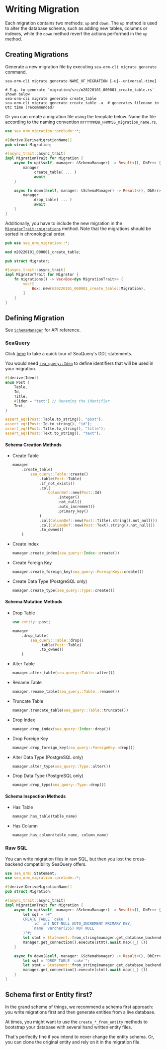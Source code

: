 # Writing Migration

Each migration contains two methods: `up` and `down`. The `up` method is used to alter the database schema, such as adding new tables, columns or indexes, while the `down` method revert the actions performed in the `up` method.

## Creating Migrations

Generate a new migration file by executing `sea-orm-cli migrate generate` command.

```shell
sea-orm-cli migrate generate NAME_OF_MIGRATION [-u|--universal-time]

# E.g. to generate `migration/src/m20220101_000001_create_table.rs` shown below
sea-orm-cli migrate generate create_table
sea-orm-cli migrate generate create_table -u  # generates filename in Utc time (recommended)
```

Or you can create a migration file using the template below. Name the file according to the naming convention `mYYYYMMDD_HHMMSS_migration_name.rs`.

```rust title="migration/src/m20220101_000001_create_table.rs"
use sea_orm_migration::prelude::*;

#[derive(DeriveMigrationName)]
pub struct Migration;

#[async_trait::async_trait]
impl MigrationTrait for Migration {
    async fn up(&self, manager: &SchemaManager) -> Result<(), DbErr> {
        manager
            .create_table( ... )
            .await
    }

    async fn down(&self, manager: &SchemaManager) -> Result<(), DbErr> {
        manager
            .drop_table( ... )
            .await
    }
}
```

Additionally, you have to include the new migration in the [`MigratorTrait::migrations`](https://docs.rs/sea-orm-migration/*/sea_orm_migration/migrator/trait.MigratorTrait.html#tymethod.migrations) method. Note that the migrations should be sorted in chronological order.

```rust title="migration/src/lib.rs"
pub use sea_orm_migration::*;

mod m20220101_000001_create_table;

pub struct Migrator;

#[async_trait::async_trait]
impl MigratorTrait for Migrator {
    fn migrations() -> Vec<Box<dyn MigrationTrait>> {
        vec![
            Box::new(m20220101_000001_create_table::Migration),
        ]
    }
}
```

## Defining Migration

See [`SchemaManager`](https://docs.rs/sea-orm-migration/*/sea_orm_migration/manager/struct.SchemaManager.html) for API reference.

### SeaQuery

Click [here](https://github.com/SeaQL/sea-query#table-create) to take a quick tour of SeaQuery's DDL statements.

You would need [`sea_query::Iden`](https://github.com/SeaQL/sea-query#iden) to define identifiers that will be used in your migration.

```rust
#[derive(Iden)]
enum Post {
    Table,
    Id,
    Title,
    #[iden = "text"] // Renaming the identifier
    Text,
}

assert_eq!(Post::Table.to_string(), "post");
assert_eq!(Post::Id.to_string(), "id");
assert_eq!(Post::Title.to_string(), "title");
assert_eq!(Post::Text.to_string(), "text");
```

#### Schema Creation Methods
- Create Table
    ```rust
    manager
        .create_table(
            sea_query::Table::create()
                .table(Post::Table)
                .if_not_exists()
                .col(
                    ColumnDef::new(Post::Id)
                        .integer()
                        .not_null()
                        .auto_increment()
                        .primary_key()
                )
                .col(ColumnDef::new(Post::Title).string().not_null())
                .col(ColumnDef::new(Post::Text).string().not_null())
                .to_owned()
        )
    ```
- Create Index
    ```rust
    manager.create_index(sea_query::Index::create())
    ```
- Create Foreign Key
    ```rust
    manager.create_foreign_key(sea_query::ForeignKey::create())
    ```
- Create Data Type (PostgreSQL only)
    ```rust
    manager.create_type(sea_query::Type::create())
    ```

#### Schema Mutation Methods
- Drop Table
    ```rust
    use entity::post;

    manager
        .drop_table(
            sea_query::Table::drop()
                .table(Post::Table)
                .to_owned()
        )
    ```
- Alter Table
    ```rust
    manager.alter_table(sea_query::Table::alter())
    ```
- Rename Table
    ```rust
    manager.rename_table(sea_query::Table::rename())
    ```
- Truncate Table
    ```rust
    manager.truncate_table(sea_query::Table::truncate())
    ```
- Drop Index
    ```rust
    manager.drop_index(sea_query::Index::drop())
    ```
- Drop Foreign Key
    ```rust
    manager.drop_foreign_key(sea_query::ForeignKey::drop())
    ```
- Alter Data Type (PostgreSQL only)
    ```rust
    manager.alter_type(sea_query::Type::alter())
    ```
- Drop Data Type (PostgreSQL only)
    ```rust
    manager.drop_type(sea_query::Type::drop())
    ```

#### Schema Inspection Methods
- Has Table
    ```rust
    manager.has_table(table_name)
    ```
- Has Column
    ```rust
    manager.has_column(table_name, column_name)
    ```

### Raw SQL

You can write migration files in raw SQL, but then you lost the cross-backend compatibility SeaQuery offers.

```rust title="migration/src/m20220101_000001_create_table.rs"
use sea_orm::Statement;
use sea_orm_migration::prelude::*;

#[derive(DeriveMigrationName)]
pub struct Migration;

#[async_trait::async_trait]
impl MigrationTrait for Migration {
    async fn up(&self, manager: &SchemaManager) -> Result<(), DbErr> {
        let sql = r#"
        CREATE TABLE `cake` (
            `id` int NOT NULL AUTO_INCREMENT PRIMARY KEY,
            `name` varchar(255) NOT NULL
        )"#;
        let stmt = Statement::from_string(manager.get_database_backend(), sql.to_owned());
        manager.get_connection().execute(stmt).await.map(|_| ())
    }

    async fn down(&self, manager: &SchemaManager) -> Result<(), DbErr> {
        let sql = "DROP TABLE `cake`";
        let stmt = Statement::from_string(manager.get_database_backend(), sql.to_owned());
        manager.get_connection().execute(stmt).await.map(|_| ())
    }
}
```

## Schema first or Entity first?

In the grand scheme of things, we recommend a schema first approach: you write migrations first and then generate entities from a live database.

At times, you might want to use the `create_*_from_entity` methods to bootstrap your database with several hand written entity files.

That's perfectly fine if you intend to never change the entity schema. Or, you can clone the original entity and rely on it in the migration file.
